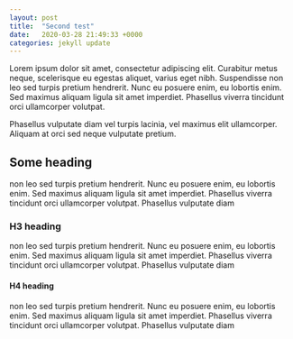 ```yaml
---
layout: post
title:  "Second test"
date:   2020-03-28 21:49:33 +0000
categories: jekyll update
---
```

Lorem ipsum dolor sit amet, consectetur adipiscing elit. Curabitur metus neque, scelerisque eu egestas aliquet, varius eget nibh. Suspendisse non leo sed turpis pretium hendrerit. Nunc eu posuere enim, eu lobortis enim. Sed maximus aliquam ligula sit amet imperdiet. Phasellus viverra tincidunt orci ullamcorper volutpat. 

Phasellus vulputate diam vel turpis lacinia, vel maximus elit ullamcorper. Aliquam at orci sed neque vulputate pretium. 

## Some heading
non leo sed turpis pretium hendrerit. Nunc eu posuere enim, eu lobortis enim. Sed maximus aliquam ligula sit amet imperdiet. Phasellus viverra tincidunt orci ullamcorper volutpat. Phasellus vulputate diam
### H3 heading
non leo sed turpis pretium hendrerit. Nunc eu posuere enim, eu lobortis enim. Sed maximus aliquam ligula sit amet imperdiet. Phasellus viverra tincidunt orci ullamcorper volutpat. Phasellus vulputate diam
#### H4 heading
non leo sed turpis pretium hendrerit. Nunc eu posuere enim, eu lobortis enim. Sed maximus aliquam ligula sit amet imperdiet. Phasellus viverra tincidunt orci ullamcorper volutpat. Phasellus vulputate diam